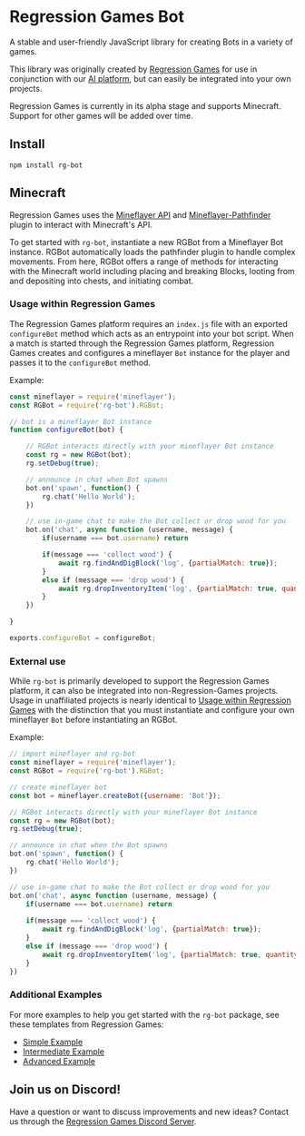 # Regression Games Bot

A stable and user-friendly JavaScript library for creating Bots in a variety of games. 


This library was originally created by [Regression Games](https://www.regression.gg) for use in conjunction with our 
[AI platform](https://medium.com/blockchain-biz/announcing-regression-games-4-2m-seed-round-for-ai-gaming-nea-a16z-b12025a83e95),
but can easily be integrated into your own projects.

Regression Games is currently in its alpha stage and supports Minecraft. Support for other games will be added
over time.

## Install

```
npm install rg-bot
```

## Minecraft

Regression Games uses the [Mineflayer API](https://github.com/PrismarineJS/mineflayer) and 
[Mineflayer-Pathfinder](https://github.com/PrismarineJS/mineflayer-pathfinder) plugin to interact with Minecraft's API. 

To get started with `rg-bot`, instantiate a new RGBot from a Mineflayer Bot instance. RGBot automatically loads the pathfinder plugin to handle
complex movements. From here, RGBot offers a range of methods for interacting with the Minecraft world including placing and breaking Blocks,
looting from and depositing into chests, and initiating combat.

### Usage within Regression Games

The Regression Games platform requires an `index.js` file with an exported `configureBot` method which acts as an entrypoint into your bot script.
When a match is started through the Regression Games platform, Regression Games creates and configures a mineflayer `Bot` 
instance for the player and passes it to the `configureBot` method.

Example:

```javascript
const mineflayer = require('mineflayer');
const RGBot = require('rg-bot').RGBot;

// bot is a mineflayer Bot instance
function configureBot(bot) {

    // RGBot interacts directly with your mineflayer Bot instance 
    const rg = new RGBot(bot);
    rg.setDebug(true);

    // announce in chat when Bot spawns
    bot.on('spawn', function() {
        rg.chat('Hello World');
    })

    // use in-game chat to make the Bot collect or drop wood for you
    bot.on('chat', async function (username, message) {
        if(username === bot.username) return

        if(message === 'collect wood') {
            await rg.findAndDigBlock('log', {partialMatch: true});
        }
        else if (message === 'drop wood') {
            await rg.dropInventoryItem('log', {partialMatch: true, quantity: 1});
        }
    })

}

exports.configureBot = configureBot;
```

### External use

While `rg-bot` is primarily developed to support the Regression Games platform, it can also be integrated into 
non-Regression-Games projects. Usage in unaffiliated projects is nearly identical to [Usage within Regression Games](#usage-within-regression-games)
with the distinction that you must instantiate and configure your own mineflayer `Bot` before instantiating an RGBot.

Example:

```javascript
// import mineflayer and rg-bot
const mineflayer = require('mineflayer');
const RGBot = require('rg-bot').RGBot;

// create mineflayer bot
const bot = mineflayer.createBot({username: 'Bot'});

// RGBot interacts directly with your mineflayer Bot instance
const rg = new RGBot(bot);
rg.setDebug(true);

// announce in chat when the Bot spawns
bot.on('spawn', function() {
    rg.chat('Hello World');
})

// use in-game chat to make the Bot collect or drop wood for you
bot.on('chat', async function (username, message) {
    if(username === bot.username) return
    
    if(message === 'collect wood') {
        await rg.findAndDigBlock('log', {partialMatch: true});
    }
    else if (message === 'drop wood') {
        await rg.dropInventoryItem('log', {partialMatch: true, quantity: 1});
    }
})
```

### Additional Examples

For more examples to help you get started with the `rg-bot` package, see these templates from Regression Games:
* [Simple Example](https://github.com/Regression-Games/SimpleBotTemplate)
* [Intermediate Example](https://github.com/Regression-Games/IntermediateBotTemplate)
* [Advanced Example](https://github.com/Regression-Games/AdvancedBotTemplate)

## Join us on Discord!

Have a question or want to discuss improvements and new ideas? 
Contact us through the [Regression Games Discord Server](https://discord.com/invite/925SYVse2H).